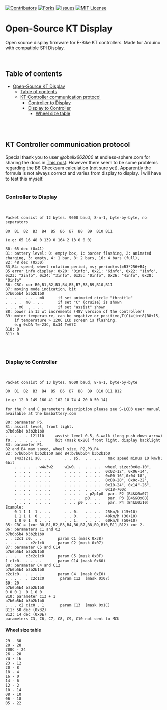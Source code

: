 [![Contributors][contributors-shield]][contributors-url]
[![Forks][forks-shield]][forks-url]
[![Issues][issues-shield]][issues-url]
[![MIT License][license-shield]][license-url]

# Open-Source KT Display
Open source display firmware for E-Bike KT controllers. Made for Arduino with compatible SPI Display. 

<br>

## Table of contents

- [Open-Source KT Display](#open-source-kt-display)
  - [Table of contents](#table-of-contents)
  - [KT Controller communication protocol](#kt-controller-communication-protocol)
    - [Controller to Display](#controller-to-display)
    - [Display to Controller](#display-to-controller)
      - [Wheel size table](#wheel-size-table)

<br><br>

## KT Controller communication protocol

Special thank you to user *@obelix662000* at endless-sphere.com for sharing the docs in [This post](https://endless-sphere.com/forums/viewtopic.php?f=2&t=73471). However there seem to be some problems regarding the B6 Checksum calculation (not sure yet). Apparently the formula is not always correct and varies from display to display. I will have to test this myself.
<br><br>

### Controller to Display
<br>

```
Packet consist of 12 bytes. 9600 baud, 8-n-1, byte-by-byte, no separators 

B0	B1	B2	B3	B4	B5	B6	B7	B8	B9	B10	B11

(e.g: 65 16 48 0 139 0 164 2 13 0 0 0)

B0: 65 dec (0x41)
B1: battery level: 0: empty box, 1: border flashing, 2: animated charging, 3: empty, 4: 1 bar, 8: 2 bars, 16: 4 bars (full),
B2: 48 dec (0x30)
B3,B4: speed, wheel rotation period, ms; period(ms)=B3*256+B4;
B5 error info display: 0x20: "0info", 0x21: "6info", 0x22: "1info", 0x23: "2info", 0x24: "3info", 0x25: "0info", 0x26: "4info", 0x28: "0info"
B6: CRC: xor B0,B1,B2,B3,B4,B5,B7,B8,B9,B10,B11
B7: moving mode indication, bit
b7b6b5b4 b3b2b1b0
. . . .  . . . m0      if set animated circle "throttle"
. . . .  m0 . . .      if set "C" (cruise) is shown
. . . m0  . . . .      if set "assist" shown
B8: power in 13 wt increments (48V version of the controller)
B9: motor temperature, can be negative or positive,T(C)=(int8)B8+15,
    if temperature > 120C LCD screen is flashing.
    e.g 0xDA T=-23C, 0x34 T=67C
B10: 0
B11: 0
```
<br><br>

### Display to Controller
<br>

```
Packet consist of 13 bytes. 9600 baud, 8-n-1, byte-by-byte 

B0	B1	B2	B3	B4	B5	B6	B7	B8	B9	B10	B11	B12

(e.g: 12 0 149 160 41 102 18 74 4 20 0 50 14)

for the P and C parameters description please see S-LCD3 user manual available at the bmsbattery.com

B0: parameter P5.
B1: assist level, front light. 
b7b6b5b4 b3b2b1b0
. . . .  . l2l1l0     assist level 0-5, 6-walk (long push down arrow)
f0. . .  . . . .      bit (mask 0x80) front light, display backlight
B3: parameter P1.
B2 and B4 max speed, wheel size, P2,P3,P4
B2: b7b6b5b4 b3b2b1b0 and B4:b7b6b5b4 b3b2b1b0  
    s4s3s2s1 s0. . .      . . s5.  . . . .   max speed minus 10 km/h;   6bit
    . . . .  . w4w3w2     w1w0. .  . . . .  wheel size:0x0e-10",
    . . . .  . . . .      . . . .  . . . .  0x02-12", 0x06-14",
    . . . .  . . . .      . . . .  . . . .  0x00-16",0x04-18",
    . . . .  . . . .      . . . .  . . . .  0x08-20", 0x0c-22",
    . . . .  . . . .      . . . .  . . . .  0x10-24", 0x14"-26",
    . . . .  . . . .      . . . .  . . . .  0x18-700c 
    . . . .  . . . .      . . . .  . p2p1p0  par. P2 (B4&&0x07)
    . . . .  . . . .      . . . .  p0. . .   par. P3 (B4&&0x08)
    . . . .  . . . .      . . . p0 . . . .   par. P4 (B4&&0x10)
Example:
    0 1 1 1  1 . . .      . . 0.   . . . .  25km/h (15+10)
    1 1 1 1  0 . . .      . . 0.   . . . .  40km/h (30+10)
    1 0 0 1  0 . . .      . . 1.   . . . .  60km/h (50+10)
B5: CRC = (xor B0,B1,B2,B3,B4,B6,B7,B8,B9,B10,B11,B12) xor 2.
B6: parameters C1 and C2
b7b6b5b4 b3b2b1b0
. . c2c1 c0. . .       param C1 (mask 0x38)
. . . .  . c2c1c0      param C2 (mask 0x07) 
B7: parameter C5 and C14
b7b6b5b4 b3b2b1b0
. . . .  c3c2c1c0      param C5 (mask 0x0F)
1 c1c0.  . . . .       param C14 (mask 0x60)
B8: parameter C4 and C12
b7b6b5b4 b3b2b1b0
c2c1c0.  . . . .       param C4  (mask 0xE0)
. . . .  . c2c1c0       param C12  (mask 0x07)
B9: 20
b7b6b5b4 b3b2b1b0
0 0 0 1  0 1 0 0
B10: parameter C13 + 1
b7b6b5b4 b3b2b1b0
. . . c2 c1c0 . 1       param C13  (mask 0x1C)
B11: 50 dec (0x32)
B12: 14 dec (0x0E)
parameters C3, C6, C7, C8, C9, C10 not sent to MCU

```

#### Wheel size table
```
29 - 30
28 - 28
700C - 24
26 - 20
24 - 16
23 - 12
20 - 8
18 - 4
16 - 0
14 - 6
12 - 2
10 - 14
08 - 10
06 - 18
05 - 22
```


<!-- MARKDOWN LINKS & IMAGES -->
<!-- https://www.markdownguide.org/basic-syntax/#reference-style-links -->
[contributors-shield]: https://img.shields.io/github/contributors/dkomeza/open-source-kt-display.svg?style=for-the-badge
[contributors-url]: https://github.com/dkomeza/open-source-kt-display/graphs/contributors
[forks-shield]: https://img.shields.io/github/forks/dkomeza/open-source-kt-display.svg?style=for-the-badge
[forks-url]: https://github.com/dkomeza/open-source-kt-display/network/members
[stars-shield]: https://img.shields.io/github/stars/dkomeza/open-source-kt-display.svg?style=for-the-badge
[stars-url]: https://github.com/dkomeza/open-source-kt-display/stargazers
[issues-shield]: https://img.shields.io/github/issues/dkomeza/open-source-kt-display.svg?style=for-the-badge
[issues-url]: https://github.com/dkomeza/open-source-kt-display/issues
[license-shield]: https://img.shields.io/github/license/dkomeza/open-source-kt-display.svg?style=for-the-badge
[license-url]: https://github.com/dkomeza/open-source-kt-display/blob/master/LICENSE.txt